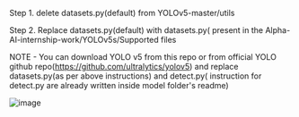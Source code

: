 Step 1.  delete datasets.py(default) from YOLOv5-master/utils

Step 2. Replace datasets.py(default) with datasets.py( present in the Alpha-AI-internship-work/YOLOv5s/Supported files

NOTE - You can download YOLO v5 from this repo or from official YOLO github repo(https://github.com/ultralytics/yolov5) and replace datasets.py(as per above instructions) and detect.py( instruction for detect.py  are already written inside model folder's readme) 

![image](https://user-images.githubusercontent.com/60467333/127678211-4e27d428-3e77-4f6f-9059-b08a1abc7d40.png)


